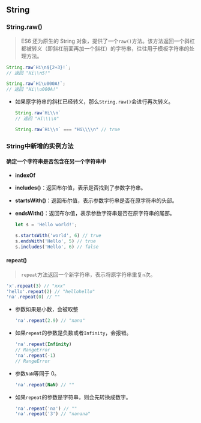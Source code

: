 ## String 

### String.raw()

> ES6 还为原生的 String 对象，提供了一个`raw()`方法。该方法返回一个斜杠都被转义（即斜杠前面再加一个斜杠）的字符串，往往用于模板字符串的处理方法。

```javascript
String.raw`Hi\n${2+3}!`;
// 返回 "Hi\\n5!"

String.raw`Hi\u000A!`;
// 返回 "Hi\\u000A!"
```

+ 如果原字符串的斜杠已经转义，那么`String.raw()`会进行再次转义。

  ```javascript
  String.raw`Hi\\n`
  // 返回 "Hi\\\\n"
  
  String.raw`Hi\\n` === "Hi\\\\n" // true
  ```



### String中新增的实例方法

#### 确定一个字符串是否包含在另一个字符串中

+ **indexOf**

- **includes()**：返回布尔值，表示是否找到了参数字符串。

- **startsWith()**：返回布尔值，表示参数字符串是否在原字符串的头部。

- **endsWith()**：返回布尔值，表示参数字符串是否在原字符串的尾部。

  ```javascript
  let s = 'Hello world!';
  
  s.startsWith('world', 6) // true
  s.endsWith('Hello', 5) // true
  s.includes('Hello', 6) // false
  ```

#### repeat()

> `repeat`方法返回一个新字符串，表示将原字符串重复`n`次。

```javascript
'x'.repeat(3) // "xxx"
'hello'.repeat(2) // "hellohello"
'na'.repeat(0) // ""
```

+ 参数如果是小数，会被取整

  ```javascript
  'na'.repeat(2.9) // "nana"
  ```

+ 如果`repeat`的参数是负数或者`Infinity`，会报错。

  ```javascript
  'na'.repeat(Infinity)
  // RangeError
  'na'.repeat(-1)
  // RangeError
  ```

+ 参数`NaN`等同于 0。

  ```javascript
  'na'.repeat(NaN) // ""
  ```

+ 如果`repeat`的参数是字符串，则会先转换成数字。

  ```javascript
  'na'.repeat('na') // ""
  'na'.repeat('3') // "nanana"
  ```